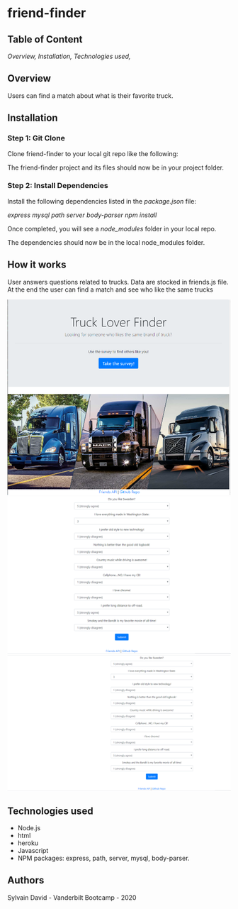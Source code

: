 # friend-finder

## Table of Content ##
*Overview,*
*Installation,*
*Technologies used,*

## Overview ##
 Users can find a match about what is their favorite truck.

## Installation ##
### Step 1: Git Clone ###
Clone friend-finder to your local git repo like the following:

The friend-finder project and its files should now be in your project folder.

### Step 2: Install Dependencies ###
Install the following dependencies listed in the *package.json* file:

*express*
*mysql*
*path*
*server*
*body-parser*
*npm install*

Once completed, you will see a *node_modules* folder in your local repo.

The dependencies should now be in the local node_modules folder.

## How it works ##

User answers questions related to trucks. Data are stocked in friends.js file. At the end the user can find a match and see who like the same trucks

![](assets/trucklover1.png)
![](assets/trucklover2.gif)
![](assets/trucklover3.gif)

## Technologies used ##
* Node.js
* html
* heroku
* Javascript
* NPM packages: 
  express, 
  path, 
  server, 
  mysql, 
  body-parser. 
  
## Authors ##
Sylvain David - Vanderbilt Bootcamp - 2020